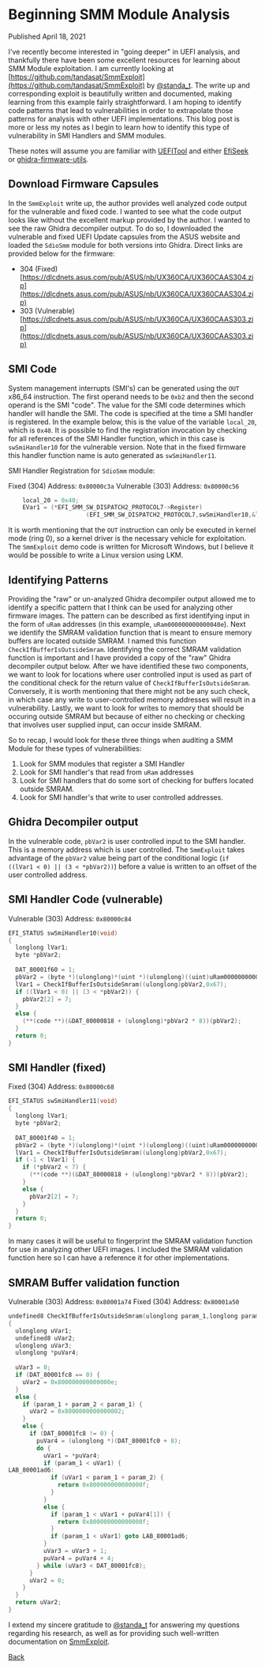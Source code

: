 # Beginning SMM Module Analysis

Published April 18, 2021

I've recently become interested in "going deeper" in UEFI analysis, and thankfully there have been some excellent resources for learning about SMM Module exploitation.  I am currently looking at [https://github.com/tandasat/SmmExploit](https://github.com/tandasat/SmmExploit) by [@standa_t](https://twitter.com/standa_t). The write up and corresponding exploit is beautifully written and documented, making learning from this example fairly straightforward.  I am hoping to identify code patterns that lead to vulnerabilities in order to extrapolate those patterns for analysis with other UEFI implementations. This blog post is more or less my notes as I begin to learn how to identify this type of vulnerability in SMI Handlers and SMM modules.

These notes will assume you are familiar with [UEFITool](https://github.com/LongSoft/UEFITool) and either [EfiSeek](https://github.com/DSecurity/efiSeek) or [ghidra-firmware-utils](https://github.com/al3xtjames/ghidra-firmware-utils).

## Download Firmware Capsules

In the `SmmExploit` write up, the author provides well analyzed code output for the vulnerable and fixed code.  I wanted to see what the code output looks like without the excellent markup provided by the author.  I wanted to see the raw Ghidra decompiler output. To do so, I downloaded the vulnerable and fixed UEFI Update capsules from the ASUS website and loaded the `SdioSmm` module for both versions into Ghidra.  Direct links are provided below for the firmware:

* 304 (Fixed) [https://dlcdnets.asus.com/pub/ASUS/nb/UX360CA/UX360CAAS304.zip](https://dlcdnets.asus.com/pub/ASUS/nb/UX360CA/UX360CAAS304.zip)
* 303 (Vulnerable) [https://dlcdnets.asus.com/pub/ASUS/nb/UX360CA/UX360CAAS303.zip](https://dlcdnets.asus.com/pub/ASUS/nb/UX360CA/UX360CAAS303.zip)

## SMI Code

System management interrupts (SMI's) can be generated using the `OUT` x86_64 instruction. The first operand needs to be `0xb2` and then the second operand is the SMI "code". The value for the SMI code determines which handler will handle the SMI. The code is specified at the time a SMI handler is registered. In the example below, this is the value of the variable `local_20`, which is `0x40`. It is possible to find the registration invocation by checking for all references of the SMI Handler function, which in this case is `swSmiHandler10` for the vulnerable version. Note that in the fixed firmware this handler function name is auto generated as `swSmiHandler11`.

SMI Handler Registration for `SdioSmm` module:

Fixed (304) Address: `0x80000c3a`
Vulnerable  (303) Address: `0x80000c56`
```c++
    local_20 = 0x40;
    EVar1 = (*EFI_SMM_SW_DISPATCH2_PROTOCOL7->Register)
                      (EFI_SMM_SW_DISPATCH2_PROTOCOL7,swSmiHandler10,&local_20,&local_28);
```

It is worth mentioning that the `OUT` instruction can only be executed in kernel mode (ring 0), so a kernel driver is the necessary vehicle for exploitation.  The `SmmExploit` demo code is written for Microsoft Windows, but I believe it would be possible to write a Linux version using LKM.

## Identifying Patterns

Providing the "raw" or un-analyzed Ghidra decompiler output allowed me to identify a specific pattern that I think can be used for analyzing other firmware images. The pattern can be described as first identifying input in the form of `uRam` addresses (in this example, `uRam000000000000040e`). Next we identify the SMRAM validation function that is meant to ensure memory buffers are located outside SMRAM.  I named this function `CheckIfBufferIsOutsideSmram`. Identifying the correct SMRAM validation function is important and I have provided a copy of the "raw" Ghidra decompiler output below. After we have identified these two components, we want to look for locations where user controlled input is used as part of the conditional check for the return value of `CheckIfBufferIsOutsideSmram`.  Conversely, it is worth mentioning that there might not be any such check, in which case any write to user-controlled memory addresses will result in a vulnerability. Lastly, we want to look for writes to memory that should be occuring outside SMRAM but because of either no checking or checking that involves user supplied input, can occur inside SMRAM.

So to recap, I would look for these three things when auditing a SMM Module for these types of vulnerabilities:

1) Look for SMM modules that register a SMI Handler
2) Look for SMI handler's that read from `uRam` addresses
3) Look for SMI handlers that do some sort of checking for buffers located outside SMRAM.
4) Look for SMI handler's that write to user controlled addresses.

## Ghidra Decompiler output

In the vulnerable code, `pbVar2` is user controlled input to the SMI handler. This is a memory address which is user controlled.  The `SmmExploit` takes advantage of the `pbVar2` value being part of the conditional logic (`if ((lVar1 < 0) || (3 < *pbVar2))`) before a value is written to an offset of the user controlled address.  

## SMI Handler Code (vulnerable)

Vulnerable (303) Address: `0x80000c84`

```c++
EFI_STATUS swSmiHandler10(void)
{
  longlong lVar1;
  byte *pbVar2;
  
  DAT_80001f60 = 1;
  pbVar2 = (byte *)(ulonglong)*(uint *)(ulonglong)((uint)uRam000000000000040e * 0x10 + 0x104);
  lVar1 = CheckIfBufferIsOutsideSmram((ulonglong)pbVar2,0x67);
  if ((lVar1 < 0) || (3 < *pbVar2)) {
    pbVar2[2] = 7;
  }
  else {
    (**(code **)(&DAT_80000818 + (ulonglong)*pbVar2 * 8))(pbVar2);
  }
  return 0;
}
```

## SMI Handler (fixed)

Fixed (304) Address: `0x80000c68`

```c++
EFI_STATUS swSmiHandler11(void)
{
  longlong lVar1;
  byte *pbVar2;
  
  DAT_80001f40 = 1;
  pbVar2 = (byte *)(ulonglong)*(uint *)(ulonglong)((uint)uRam000000000000040e * 0x10 + 0x104);
  lVar1 = CheckIfBufferIsOutsideSmram((ulonglong)pbVar2,0x67);
  if (-1 < lVar1) {
    if (*pbVar2 < 7) {
      (**(code **)(&DAT_80000818 + (ulonglong)*pbVar2 * 8))(pbVar2);
    }
    else {
      pbVar2[2] = 7;
    }
  }
  return 0;
}
```

In many cases it will be useful to fingerprint the SMRAM validation function for use in analyzing other UEFI images.  I included the SMRAM validation function here so I can have a reference it for other implementations.

## SMRAM Buffer validation function

Vulnerable (303) Address: `0x80001a74`
Fixed (304) Address: `0x80001a50`

```c++
undefined8 CheckIfBufferIsOutsideSmram(ulonglong param_1,longlong param_2)
{
  ulonglong uVar1;
  undefined8 uVar2;
  ulonglong uVar3;
  ulonglong *puVar4;
  
  uVar3 = 0;
  if (DAT_80001fc8 == 0) {
    uVar2 = 0x800000000000000e;
  }
  else {
    if (param_1 + param_2 < param_1) {
      uVar2 = 0x8000000000000002;
    }
    else {
      if (DAT_80001fc8 != 0) {
        puVar4 = (ulonglong *)(DAT_80001fc0 + 8);
        do {
          uVar1 = *puVar4;
          if (param_1 < uVar1) {
LAB_80001ad6:
            if (uVar1 < param_1 + param_2) {
              return 0x800000000000000f;
            }
          }
          else {
            if (param_1 < uVar1 + puVar4[1]) {
              return 0x800000000000000f;
            }
            if (param_1 < uVar1) goto LAB_80001ad6;
          }
          uVar3 = uVar3 + 1;
          puVar4 = puVar4 + 4;
        } while (uVar3 < DAT_80001fc8);
      }
      uVar2 = 0;
    }
  }
  return uVar2;
}
```

I extend my sincere gratitude to [@standa_t](https://twitter.com/standa_t) for answering my questions regarding his research, as well as for providing such well-written documentation on [SmmExploit](https://github.com/tandasat/SmmExploit).

[Back](/)